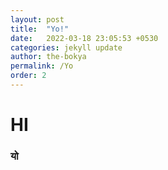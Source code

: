 ```yaml
---
layout: post
title:  "Yo!"
date:   2022-03-18 23:05:53 +0530
categories: jekyll update
author: the-bokya
permalink: /Yo
order: 2
---
```


# HI

### यो
